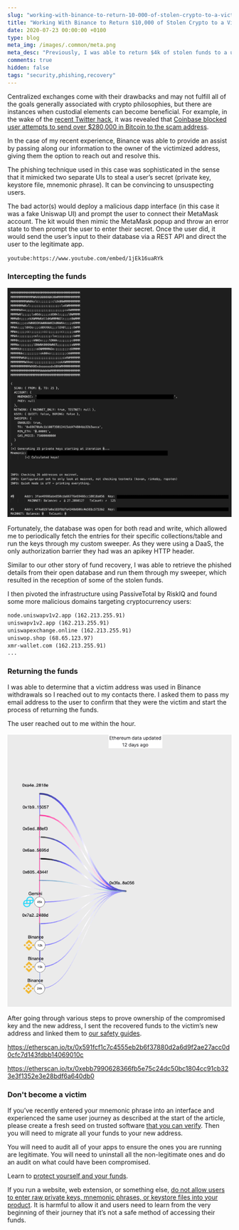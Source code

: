 ```yaml
---
slug: "working-with-binance-to-return-10-000-of-stolen-crypto-to-a-victim"
title: "Working With Binance to Return $10,000 of Stolen Crypto to a Victim"
date: 2020-07-23 00:00:00 +0100
type: blog
meta_img: /images/.common/meta.png
meta_desc: "Previously, I was able to return $4k of stolen funds to a user. I recently made another recovery to the tune of over $10k."
comments: true
hidden: false
tags: "security,phishing,recovery"
---
```


Centralized exchanges come with their drawbacks and may not fulfill all of the goals generally associated with crypto philosophies, but there are instances when custodial elements can become beneficial. For example, in the wake of the [recent Twitter hack](/the-twitterhack-postmortem), it was revealed that [Coinbase blocked user attempts to send over $280,000 in Bitcoin to the scam address](https://www.theverge.com/2020/7/20/21331499/coinbase-twitter-hack-elon-musk-bill-gates-joe-biden-bitcoin-scam).

In the case of my recent experience, Binance was able to provide an assist by passing along our information to the owner of the victimized address, giving them the option to reach out and resolve this.

The phishing technique used in this case was sophisticated in the sense that it mimicked two separate UIs to steal a user’s secret (private key, keystore file, mnemonic phrase). It can be convincing to unsuspecting users.

The bad actor(s) would deploy a malicious dapp interface (in this case it was a fake Uniswap UI) and prompt the user to connect their MetaMask account. The kit would then mimic the MetaMask popup and throw an error state to then prompt the user to enter their secret. Once the user did, it would send the user’s input to their database via a REST API and direct the user to the legitimate app.

`youtube:https://www.youtube.com/embed/1jEk16uaRYk`

### Intercepting the funds

![My Sweeper Running](./images/working-with-binance-to-return-10-000-of-stolen-crypto-to-a-victim/1.png)

Fortunately, the database was open for both read and write, which allowed me to periodically fetch the entries for their specific collections/table and run the keys through my custom sweeper. As they were using a DaaS, the only authorization barrier they had was an apikey HTTP header.

Similar to our other story of fund recovery, I was able to retrieve the phished details from their open database and run them through my sweeper, which resulted in the reception of some of the stolen funds.

I then pivoted the infrastructure using PassiveTotal by RiskIQ and found some more malicious domains targeting cryptocurrency users:

```txt
node.uniswapv1v2.app (162.213.255.91)
uniswapv1v2.app (162.213.255.91)
uniswapexchange.online (162.213.255.91)
uniswop.shop (68.65.123.97)
xmr-wallet.com (162.213.255.91)
...
```

### Returning the funds

I was able to determine that a victim address was used in Binance withdrawals so I reached out to my contacts there. I asked them to pass my email address to the user to confirm that they were the victim and start the process of returning the funds.

The user reached out to me within the hour.

![Breadcrumbs Investigation Tool of the Compromised Address](./images/working-with-binance-to-return-10-000-of-stolen-crypto-to-a-victim/2.png)

After going through various steps to prove ownership of the compromised key and the new address, I sent the recovered funds to the victim’s new address and linked them to [our safety guides](https://support.mycrypto.com/staying-safe).

https://etherscan.io/tx/0x591fcf1c7c4555eb2b6f37880d2a6d9f2ae27acc0d0cfc7d143fdbb14069010c

https://etherscan.io/tx/0xebb7990628366fb5e75c24dc50bc1804cc91cb323e3f1352e3e28bdf6a640db0

### Don't become a victim

If you’ve recently entered your mnemonic phrase into an interface and experienced the same user journey as described at the start of the article, please create a fresh seed on trusted software [that you can verify](https://support.mycrypto.com/staying-safe/verifying-authenticity-of-desktop-app). Then you will need to migrate all your funds to your new address.

You will need to audit all of your apps to ensure the ones you are running are legitimate. You will need to uninstall all the non-legitimate ones and do an audit on what could have been compromised.

Learn to [protect yourself and your funds](https://support.mycrypto.com/staying-safe/protecting-yourself-and-your-funds).

If you run a website, web extension, or something else, [do not allow users to enter raw private keys, mnemonic phrases, or keystore files into your product](https://medium.com/mycrypto/private-keys-websites-aa85b42113a0). It is harmful to allow it and users need to learn from the very beginning of their journey that it’s not a safe method of accessing their funds.